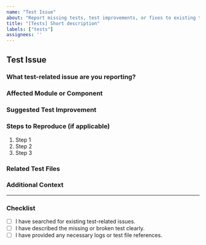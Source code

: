 ```yaml
---
name: "Test Issue"
about: "Report missing tests, test improvements, or fixes to existing tests."
title: "[Tests] Short description"
labels: ["tests"]
assignees: ''
---
```


## Test Issue

### What test-related issue are you reporting?
<!-- Describe whether it's a missing test, a flaky test, or a needed improvement. -->

### Affected Module or Component
<!-- Specify the part of the project where the test is missing or failing (e.g., authentication, API, frontend). -->

### Suggested Test Improvement
<!-- If applicable, describe how the test should be improved or fixed. -->

### Steps to Reproduce (if applicable)
<!-- If the issue relates to a failing or flaky test, provide steps to reproduce. -->
1. Step 1
2. Step 2
3. Step 3

### Related Test Files
<!-- Link to or mention the test files that need changes. -->

### Additional Context
<!-- Any other relevant information, logs, or error messages. -->

---

### Checklist
- [ ] I have searched for existing test-related issues.
- [ ] I have described the missing or broken test clearly.
- [ ] I have provided any necessary logs or test file references.

